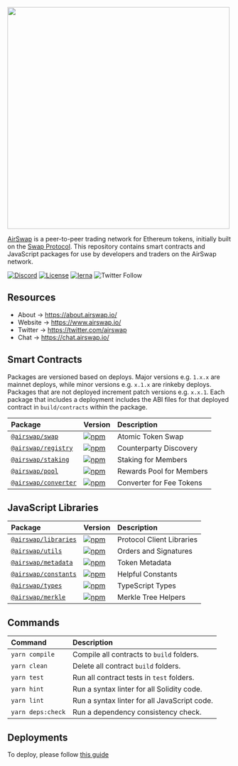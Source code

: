 <br />
<img src="https://www.airswap.io/airswap-blue-transparent.png" width="500"/>
<br />

[AirSwap](https://www.airswap.io/) is a peer-to-peer trading network for Ethereum tokens, initially built on the [Swap Protocol](https://www.airswap.io/whitepaper.htm). This repository contains smart contracts and JavaScript packages for use by developers and traders on the AirSwap network.

[![Discord](https://img.shields.io/discord/590643190281928738.svg)](https://chat.airswap.io)
[![License](https://img.shields.io/badge/License-MIT-blue)](https://opensource.org/licenses/MIT)
[![lerna](https://img.shields.io/badge/maintained%20with-lerna-cc00ff.svg)](https://lerna.js.org/)
![Twitter Follow](https://img.shields.io/twitter/follow/airswap?style=social)

## Resources

- About → https://about.airswap.io/
- Website → https://www.airswap.io/
- Twitter → https://twitter.com/airswap
- Chat → https://chat.airswap.io/

## Smart Contracts

Packages are versioned based on deploys. Major versions e.g. `1.x.x` are mainnet deploys, while minor versions e.g. `x.1.x` are rinkeby deploys. Packages that are not deployed increment patch versions e.g. `x.x.1`. Each package that includes a deployment includes the ABI files for that deployed contract in `build/contracts` within the package.

| Package                                   | Version                                                                                                     | Description              |
| :---------------------------------------- | :---------------------------------------------------------------------------------------------------------- | :----------------------- |
| [`@airswap/swap`](/source/swap)           | [![npm](https://img.shields.io/npm/v/@airswap/swap)](https://www.npmjs.com/package/@airswap/swap)           | Atomic Token Swap        |
| [`@airswap/registry`](/source/registry)   | [![npm](https://img.shields.io/npm/v/@airswap/registry)](https://www.npmjs.com/package/@airswap/registry)   | Counterparty Discovery   |
| [`@airswap/staking`](/source/staking)     | [![npm](https://img.shields.io/npm/v/@airswap/staking)](https://www.npmjs.com/package/@airswap/staking)     | Staking for Members      |
| [`@airswap/pool`](/source/pool)           | [![npm](https://img.shields.io/npm/v/@airswap/pool)](https://www.npmjs.com/package/@airswap/pool)           | Rewards Pool for Members |
| [`@airswap/converter`](/source/converter) | [![npm](https://img.shields.io/npm/v/@airswap/converter)](https://www.npmjs.com/package/@airswap/converter) | Converter for Fee Tokens |

## JavaScript Libraries

| Package                                  | Version                                                                                                     | Description               |
| :--------------------------------------- | :---------------------------------------------------------------------------------------------------------- | :------------------------ |
| [`@airswap/libraries`](/tools/libraries) | [![npm](https://img.shields.io/npm/v/@airswap/libraries)](https://www.npmjs.com/package/@airswap/libraries) | Protocol Client Libraries |
| [`@airswap/utils`](/tools/utils)         | [![npm](https://img.shields.io/npm/v/@airswap/utils)](https://www.npmjs.com/package/@airswap/utils)         | Orders and Signatures     |
| [`@airswap/metadata`](/tools/metadata)   | [![npm](https://img.shields.io/npm/v/@airswap/metadata)](https://www.npmjs.com/package/@airswap/metadata)   | Token Metadata            |
| [`@airswap/constants`](/tools/constants) | [![npm](https://img.shields.io/npm/v/@airswap/constants)](https://www.npmjs.com/package/@airswap/constants) | Helpful Constants         |
| [`@airswap/types`](/tools/types)         | [![npm](https://img.shields.io/npm/v/@airswap/types)](https://www.npmjs.com/package/@airswap/types)         | TypeScript Types          |
| [`@airswap/merkle`](/tools/merkle)       | [![npm](https://img.shields.io/npm/v/@airswap/merkle)](https://www.npmjs.com/package/@airswap/merkle)       | Merkle Tree Helpers       |

## Commands

| Command           | Description                                  |
| :---------------- | :------------------------------------------- |
| `yarn compile`    | Compile all contracts to `build` folders.    |
| `yarn clean`      | Delete all contract `build` folders.         |
| `yarn test`       | Run all contract tests in `test` folders.    |
| `yarn hint`       | Run a syntax linter for all Solidity code.   |
| `yarn lint`       | Run a syntax linter for all JavaScript code. |
| `yarn deps:check` | Run a dependency consistency check.          |

## Deployments

To deploy, please follow [this guide](./tools/deployer)
